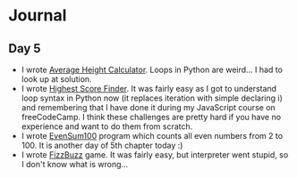 # Journal
## Day 5
- I wrote [Average Height Calculator](av_height.py). Loops in Python are weird... I had to look up at solution.
- I wrote [Highest Score Finder](highest_score.py). It was fairly easy as I got to understand loop syntax in Python now (it replaces iteration with simple declaring i) and remembering that I have done it during my JavaScript course on freeCodeCamp. I think these challenges are pretty hard if you have no experience and want to do them from scratch.
- I wrote [EvenSum100](EvenSum100.py) program which counts all even numbers from 2 to 100. It is another day of 5th chapter today :)
- I wrote [FizzBuzz](FizzBuzz.py) game. It was fairly easy, but interpreter went stupid, so I don't know what is wrong...